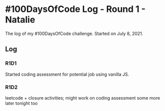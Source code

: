 # #100DaysOfCode Log - Round 1 - Natalie

The log of my #100DaysOfCode challenge. Started on July 8, 2021.

## Log

### R1D1 
Started coding assessment for potential job using vanilla JS.

### R1D2
leetcode + closure activities; might work on coding assessment some more later tonight too